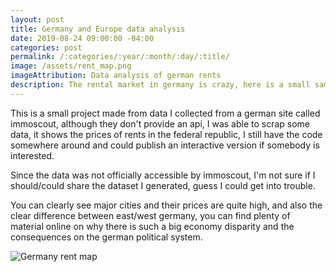 ```yaml
---
layout: post
title: Germany and Europe data analysis
date: 2019-08-24 09:00:00 -04:00
categories: post
permalink: /:categories/:year/:month/:day/:title/
image: /assets/rent_map.png
imageAttribution: Data analysis of german rents
description: The rental market in germany is crazy, here is a small sample of me trying to satisfy my curiosity
---
```


This is a small project made from data I collected from a german site called immoscout, although they don't provide an api, I was able to scrap some data, it shows the prices of rents in the federal republic, I still have the code somewhere around and could publish an interactive version if somebody is interested.

Since the data was not officially accessible by immoscout, I'm not sure if I should/could share the dataset I generated, guess I could get into trouble.

You can clearly see major cities and their prices are quite high, and also the clear difference between east/west germany, you can find plenty of material online on why there is such a big economy disparity and the consequences on the german political system.

![Germany rent map]({{site.url}}{{page.image}} "Germany rent map")